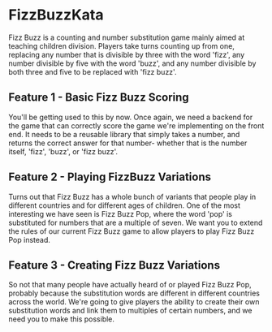 # FizzBuzzKata

Fizz Buzz is a counting and number substitution game mainly aimed at teaching children division. Players take turns counting up from one, replacing any number that is divisible by three with the word 'fizz', any number divisible by five with the word 'buzz', and any number divisible by both three and five to be replaced with 'fizz buzz'.

## Feature 1 - Basic Fizz Buzz Scoring
You'll be getting used to this by now. Once again, we need a backend for the game that can correctly score the game we're implementing on the front end. It needs to be a reusable library that simply takes a number, and returns the correct answer for that number- whether that is the number itself, 'fizz', 'buzz', or 'fizz buzz'.

## Feature 2 - Playing FizzBuzz Variations
   Turns out that Fizz Buzz has a whole bunch of variants that people play in different countries and for different ages of children. One of the most interesting we have seen is Fizz Buzz Pop, where the word 'pop' is substituted for numbers that are a multiple of seven. We want you to extend the rules of our current Fizz Buzz game to allow players to play Fizz Buzz Pop instead.

## Feature 3 - Creating Fizz Buzz Variations
   So not that many people have actually heard of or played Fizz Buzz Pop, probably because the substitution words are different in different countries across the world. We're going to give players the ability to create their own substitution words and link them to multiples of certain numbers, and we need you to make this possible.